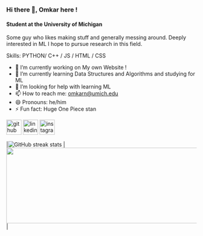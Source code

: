 ### Hi there 👋, Omkar here !
#### Student at the University of Michigan  

Some guy who likes making stuff and generally messing around. Deeply interested in ML I hope to pursue research in this field.

Skills: PYTHON/ C++ / JS / HTML / CSS

- 🔭 I’m currently working on My own Website !  
- 🌱 I’m currently learning Data Structures and Algorithms and studying for ML  
- 🤔 I’m looking for help with learning ML 
- 📫 How to reach me: omkarn@umich.edu 
- 😄 Pronouns: he/him 
- ⚡ Fun fact: Huge One Piece stan 

[<img src='https://cdn.jsdelivr.net/npm/simple-icons@3.0.1/icons/github.svg' alt='github' height='40'>](https://github.com/omin23)  [<img src='https://cdn.jsdelivr.net/npm/simple-icons@3.0.1/icons/linkedin.svg' alt='linkedin' height='40'>](https://www.linkedin.com/in/https://www.linkedin.com/in/omkar-nayak-umk//) [<img src='https://cdn.jsdelivr.net/npm/simple-icons@3.0.1/icons/instagram.svg' alt='instagram' height='40'>](https://www.instagram.com/https://www.instagram.com/omi.n_//)  

|![GitHub streak stats](https://streak-stats.demolab.com/?user=omin23) | <a href="https://github.com/omin23/github-readme-stats"><img align="top" height =200px width = 550px src="https://github-readme-stats.vercel.app/api/top-langs/?username=omin23&layout=compact&theme=buefy&hide_border=true" /></a> |





